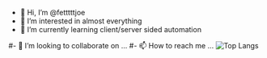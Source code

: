 - 👋 Hi, I’m @fetttttjoe
- 👀 I’m interested in almost everything
- 🌱 I’m currently learning client/server sided automation


#- 💞️ I’m looking to collaborate on ...
#- 📫 How to reach me ...
![Top Langs](https://github-readme-stats.vercel.app/api/top-langs/?username=myusername&theme=tokyonight)
<!---
fetttttjoe/fetttttjoe is a ✨ special ✨ repository because its `README.md` (this file) appears on your GitHub profile.
You can click the Preview link to take a look at your changes.
--->
